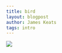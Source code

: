 ```yaml
---
title: bird
layout: blogpost
author: James Keats
tags: intro
---
```


![](https://com-jameskeats-photo.s3.amazonaws.com/2022-08-xx/DSC_0055.jpg)
